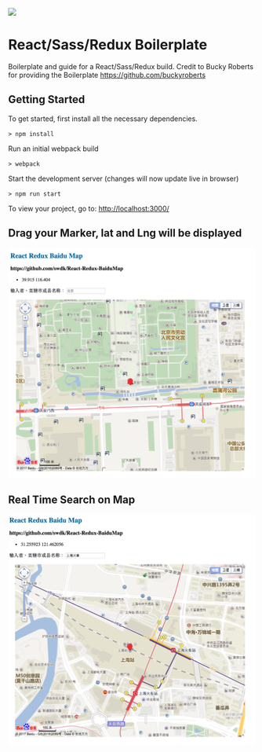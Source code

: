 ![](http://i.imgur.com/DUiL9yn.png)

# React/Sass/Redux Boilerplate

Boilerplate and guide for a React/Sass/Redux build.
Credit to Bucky Roberts for providing the Boilerplate
https://github.com/buckyroberts

## Getting Started

To get started, first install all the necessary dependencies.
```
> npm install
```

Run an initial webpack build
```
> webpack
```

Start the development server (changes will now update live in browser)
```
> npm run start
```

To view your project, go to: [http://localhost:3000/](http://localhost:3000/)

## Drag your Marker, lat and Lng will be displayed
![Screenshot](demo2.png)

## Real Time Search on Map
![Screenshot](demo1.png)
